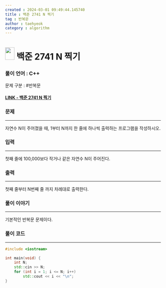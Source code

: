 ```yaml
---
created : 2024-03-01 09:49:44.145740
title : 백준 2741 N 찍기
tag : 반복문
author : taehyeok
category : algorithm
---
```

# <img src="https://d2gd6pc034wcta.cloudfront.net/tier/1.svg" width="30" height="40"> 백준 2741 N 찍기


### 풀이 언어 : C++

문제 구분 : #반복문
#### [LINK - 백준 2741 N 찍기](https://www.acmicpc.net/problem/)

### 문제
<hr>

자연수 N이 주어졌을 때, 1부터 N까지 한 줄에 하나씩 출력하는 프로그램을 작성하시오.

### 입력
<hr>

첫째 줄에 100,000보다 작거나 같은 자연수 N이 주어진다.
### 출력
<hr>

첫째 줄부터 N번째 줄 까지 차례대로 출력한다.
### 풀이 이야기
<hr>

기본적인 반복문 문제이다.


### 풀이 코드
<hr>

``` c++
#include <iostream>

int main(void) {
    int N;
    std::cin >> N;
    for (int i = 1; i <= N; i++)
        std::cout << i << "\n";
}
```
